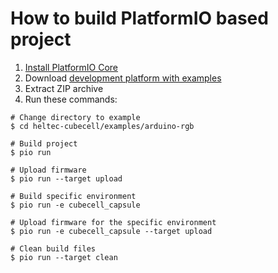 How to build PlatformIO based project
=====================================

1. [Install PlatformIO Core](https://docs.platformio.org/page/core.html)
2. Download [development platform with examples](https://github.com/HelTecAutomation/heltec-cubecell/archive/develop.zip)
3. Extract ZIP archive
4. Run these commands:

```shell
# Change directory to example
$ cd heltec-cubecell/examples/arduino-rgb

# Build project
$ pio run

# Upload firmware
$ pio run --target upload

# Build specific environment
$ pio run -e cubecell_capsule

# Upload firmware for the specific environment
$ pio run -e cubecell_capsule --target upload

# Clean build files
$ pio run --target clean
```
